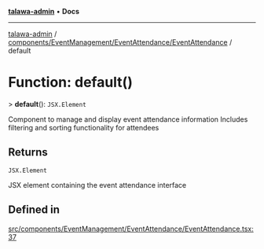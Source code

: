 [**talawa-admin**](../../../../../README.md) • **Docs**

***

[talawa-admin](../../../../../modules.md) / [components/EventManagement/EventAttendance/EventAttendance](../README.md) / default

# Function: default()

\> **default**(): `JSX.Element`

Component to manage and display event attendance information
Includes filtering and sorting functionality for attendees

## Returns

`JSX.Element`

JSX element containing the event attendance interface

## Defined in

[src/components/EventManagement/EventAttendance/EventAttendance.tsx:37](https://github.com/PalisadoesFoundation/talawa-admin/blob/4bef0939e3fab4672bfd3599312195b8557e01a3/src/components/EventManagement/EventAttendance/EventAttendance.tsx#L37)
